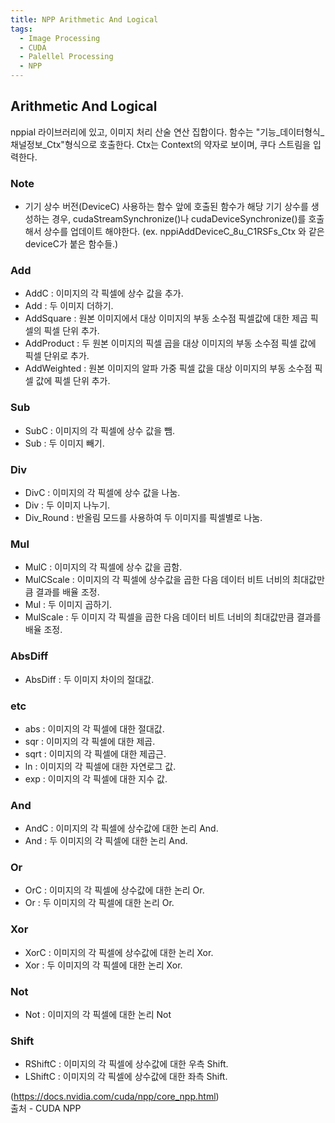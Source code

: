 ```yaml
---
title: NPP Arithmetic And Logical
tags:
  - Image Processing
  - CUDA
  - Palellel Processing
  - NPP
---
```


## Arithmetic And Logical
<!--more-->
 nppial 라이브러리에 있고, 이미지 처리 산술 연산 집합이다.
 함수는 "기능_데이터형식_채널정보_Ctx"형식으로 호출한다.
 Ctx는 Context의 약자로 보이며, 쿠다 스트림을 입력한다.

### Note
 - 기기 상수 버전(DeviceC) 사용하는 함수 앞에 호출된 함수가 해당 기기 상수를 생성하는 경우, cudaStreamSynchronize()나 cudaDeviceSynchronize()를 호출해서 상수를 업데이트 해야한다.
  (ex. nppiAddDeviceC_8u_C1RSFs_Ctx 와 같은 deviceC가 붙은 함수들.)

### Add
 - AddC : 이미지의 각 픽셀에 상수 값을 추가.
 - Add : 두 이미지 더하기.
 - AddSquare : 원본 이미지에서 대상 이미지의 부동 소수점 픽셀값에 대한 제곱 픽셀의 픽셀 단위 추가.
 - AddProduct : 두 원본 이미지의 픽셀 곱을 대상 이미지의 부동 소수점 픽셀 값에 픽셀 단위로 추가.
 - AddWeighted : 원본 이미지의 알파 가중 픽셀 값을 대상 이미지의 부동 소수점 픽셀 값에 픽셀 단위 추가.

### Sub
 - SubC : 이미지의 각 픽셀에 상수 값을 뺌.
 - Sub : 두 이미지 빼기.

### Div
 - DivC : 이미지의 각 픽셀에 상수 값을 나눔.
 - Div : 두 이미지 나누기.
 - Div_Round : 반올림 모드를 사용하여 두 이미지를 픽셀별로 나눔.

### Mul
 - MulC : 이미지의 각 픽셀에 상수 값을 곱함.
 - MulCScale : 이미지의 각 픽셀에 상수값을 곱한 다음 데이터 비트 너비의 최대값만큼 결과를 배율 조정.
 - Mul : 두 이미지 곱하기.
 - MulScale : 두 이미지 각 픽셀을 곱한 다음 데이터 비트 너비의 최대값만큼 결과를 배율 조정.

### AbsDiff
 - AbsDiff : 두 이미지 차이의 절대값.

### etc
 - abs : 이미지의 각 픽셀에 대한 절대값.
 - sqr : 이미지의 각 픽셀에 대한 제곱.
 - sqrt : 이미지의 각 픽셀에 대한 제곱근.
 - ln : 이미지의 각 픽셀에 대한 자연로그 값.
 - exp : 이미지의 각 픽셀에 대한 지수 값.


### And
 - AndC : 이미지의 각 픽셀에 상수값에 대한 논리 And.
 - And : 두 이미지의 각 픽셀에 대한 논리 And.

### Or
 - OrC : 이미지의 각 픽셀에 상수값에 대한 논리 Or.
 - Or : 두 이미지의 각 픽셀에 대한 논리 Or.

### Xor
 - XorC : 이미지의 각 픽셀에 상수값에 대한 논리 Xor.
 - Xor : 두 이미지의 각 픽셀에 대한 논리 Xor.

### Not
 - Not : 이미지의 각 픽셀에 대한 논리 Not

### Shift
 - RShiftC : 이미지의 각 픽셀에 상수값에 대한 우측 Shift.
 - LShiftC : 이미지의 각 픽셀에 상수값에 대한 좌측 Shift.
 
 (https://docs.nvidia.com/cuda/npp/core_npp.html)  
출처 - CUDA NPP